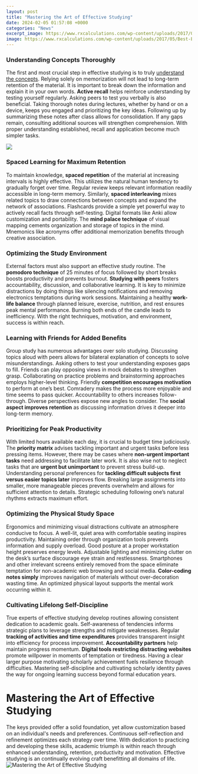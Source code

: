 ```yaml
---
layout: post
title: "Mastering the Art of Effective Studying"
date: 2024-02-05 01:57:08 +0000
categories: "News"
excerpt_image: https://www.rxcalculations.com/wp-content/uploads/2017/05/Best-Effective-Study-Tips_-Infographic.png
image: https://www.rxcalculations.com/wp-content/uploads/2017/05/Best-Effective-Study-Tips_-Infographic.png
---
```


### Understanding Concepts Thoroughly
The first and most crucial step in effective studying is to truly [understand the concepts](https://yt.io.vn/collection/abrahams). Relying solely on memorization will not lead to long-term retention of the material. It is important to break down the information and explain it in your own words. **Active recall** helps reinforce understanding by testing yourself regularly. Asking peers to test you verbally is also beneficial. Taking thorough notes during lectures, whether by hand or on a device, keeps you engaged and prioritizing the key ideas. Following up by summarizing these notes after class allows for consolidation. If any gaps remain, consulting additional sources will strengthen comprehension. With proper understanding established, recall and application become much simpler tasks. 

![](https://www.homeworkhelpglobal.com/wp-content/uploads/2019/03/studying-student-on-desk.jpg)
### Spaced Learning for Maximum Retention
To maintain knowledge, **spaced repetition** of the material at increasing intervals is highly effective. This utilizes the natural human tendency to gradually forget over time. Regular review keeps relevant information readily accessible in long-term memory. Similarly, **spaced interleaving** mixes related topics to draw connections between concepts and expand the network of associations. Flashcards provide a simple yet powerful way to actively recall facts through self-testing. Digital formats like Anki allow customization and portability. The **mind palace technique** of visual mapping cements organization and storage of topics in the mind. Mnemonics like acronyms offer additional memorization benefits through creative association. 
### Optimizing the Study Environment
External factors must also support an effective study routine. The **pomodoro technique** of 25 minutes of focus followed by short breaks boosts productivity and prevents burnout. **Studying with peers** fosters accountability, discussion, and collaborative learning. It is key to minimize distractions by doing things like silencing notifications and removing electronics temptations during work sessions. Maintaining a healthy **work-life balance** through planned leisure, exercise, nutrition, and rest ensures peak mental performance. Burning both ends of the candle leads to inefficiency. With the right techniques, motivation, and environment, success is within reach.
### Learning with Friends for Added Benefits  
Group study has numerous advantages over solo studying. Discussing topics aloud with peers allows for bilateral explanation of concepts to solve misunderstandings. Asking others to test your understanding exposes gaps to fill. Friends can play opposing views in mock debates to strengthen grasp. Collaborating on practice problems and brainstorming approaches employs higher-level thinking. Friendly **competition encourages motivation** to perform at one’s best. Comradery makes the process more enjoyable and time seems to pass quicker. Accountability to others increases follow-through. Diverse perspectives expose new angles to consider. The **social aspect improves retention** as discussing information drives it deeper into long-term memory.
### Prioritizing for Peak Productivity
With limited hours available each day, it is crucial to budget time judiciously. The **priority matrix** advises tackling important and urgent tasks before less pressing items. However, there may be cases where **non-urgent important tasks** need addressing to facilitate later work. It is also wise not to neglect tasks that are **urgent but unimportant** to prevent stress build-up. Understanding personal preferences for **tackling difficult subjects first versus easier topics later** improves flow. Breaking large assignments into smaller, more manageable pieces prevents overwhelm and allows for sufficient attention to details. Strategic scheduling following one’s natural rhythms extracts maximum effort. 
### Optimizing the Physical Study Space  
Ergonomics and minimizing visual distractions cultivate an atmosphere conducive to focus. A well-lit, quiet area with comfortable seating inspires productivity. Maintaining order through organization tools prevents information and supply overload. Good posture at a proper workstation height preserves energy levels. Adjustable lighting and minimizing clutter on the desk’s surface discourage eye strain and restlessness. Smartphones and other irrelevant screens entirely removed from the space eliminate temptation for non-academic web browsing and social media. **Color-coding notes simply** improves navigation of materials without over-decoration wasting time. An optimized physical layout supports the mental work occurring within it.
### Cultivating Lifelong Self-Discipline  
True experts of effective studying develop routines allowing consistent dedication to academic goals. Self-awareness of tendencies informs strategic plans to leverage strengths and mitigate weaknesses. Regular **tracking of activities and time expenditures** provides transparent insight into efficiency for process improvement. **Accountability partners** help maintain progress momentum. **Digital tools restricting distracting websites** promote willpower in moments of temptation or tiredness. Having a clear larger purpose motivating scholarly achievement fuels resilience through difficulties. Mastering self-discipline and cultivating scholarly identity paves the way for ongoing learning success beyond formal education years.
# Mastering the Art of Effective Studying
The keys provided offer a solid foundation, yet allow customization based on an individual's needs and preferences. Continuous self-reflection and refinement optimizes each strategy over time. With dedication to practicing and developing these skills, academic triumph is within reach through enhanced understanding, retention, productivity and motivation. Effective studying is an continually evolving craft benefitting all domains of life.
![Mastering the Art of Effective Studying](https://www.rxcalculations.com/wp-content/uploads/2017/05/Best-Effective-Study-Tips_-Infographic.png)